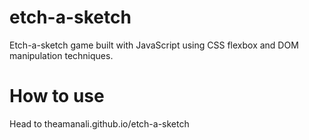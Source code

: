 # etch-a-sketch
Etch-a-sketch game built with JavaScript using CSS flexbox and DOM manipulation techniques.

# How to use
Head to theamanali.github.io/etch-a-sketch
